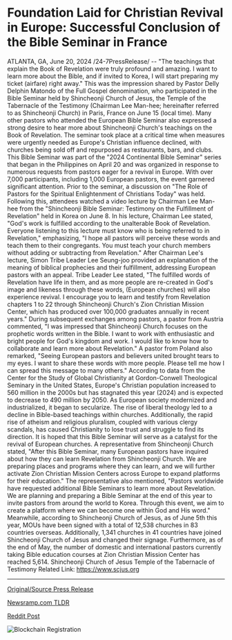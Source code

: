 # Foundation Laid for Christian Revival in Europe: Successful Conclusion of the Bible Seminar in France

ATLANTA, GA, June 20, 2024 /24-7PressRelease/ -- "The teachings that explain the Book of Revelation were truly profound and amazing. I want to learn more about the Bible, and if invited to Korea, I will start preparing my ticket (airfare) right away."  This was the impression shared by Pastor Delly Delphin Matondo of the Full Gospel denomination, who participated in the Bible Seminar held by Shincheonji Church of Jesus, the Temple of the Tabernacle of the Testimony (Chairman Lee Man-hee; hereinafter referred to as Shincheonji Church) in Paris, France on June 15 (local time).  Many other pastors who attended the European Bible Seminar also expressed a strong desire to hear more about Shincheonji Church's teachings on the Book of Revelation.  The seminar took place at a critical time when measures were urgently needed as Europe's Christian influence declined, with churches being sold off and repurposed as restaurants, bars, and clubs. This Bible Seminar was part of the "2024 Continental Bible Seminar" series that began in the Philippines on April 20 and was organized in response to numerous requests from pastors eager for a revival in Europe.  With over 7,000 participants, including 1,000 European pastors, the event garnered significant attention. Prior to the seminar, a discussion on "The Role of Pastors for the Spiritual Enlightenment of Christians Today" was held.  Following this, attendees watched a video lecture by Chairman Lee Man-hee from the "Shincheonji Bible Seminar: Testimony on the Fulfillment of Revelation" held in Korea on June 8.  In his lecture, Chairman Lee stated, "God's work is fulfilled according to the unalterable Book of Revelation. Everyone listening to this lecture must know who is being referred to in Revelation," emphasizing, "I hope all pastors will perceive these words and teach them to their congregants. You must teach your church members without adding or subtracting from Revelation."  After Chairman Lee's lecture, Simon Tribe Leader Lee Seung-joo provided an explanation of the meaning of biblical prophecies and their fulfillment, addressing European pastors with an appeal.  Tribe Leader Lee stated, "The fulfilled words of Revelation have life in them, and as more people are re-created in God's image and likeness through these words, (European churches) will also experience revival. I encourage you to learn and testify from Revelation chapters 1 to 22 through Shincheonji Church's Zion Christian Mission Center, which has produced over 100,000 graduates annually in recent years."  During subsequent exchanges among pastors, a pastor from Austria commented, "I was impressed that Shincheonji Church focuses on the prophetic words written in the Bible. I want to work with enthusiastic and bright people for God's kingdom and work. I would like to know how to collaborate and learn more about Revelation."  A pastor from Poland also remarked, "Seeing European pastors and believers united brought tears to my eyes. I want to share these words with more people. Please tell me how I can spread this message to many others."  According to data from the Center for the Study of Global Christianity at Gordon-Conwell Theological Seminary in the United States, Europe's Christian population increased to 560 million in the 2000s but has stagnated this year (2024) and is expected to decrease to 490 million by 2050.  As European society modernized and industrialized, it began to secularize. The rise of liberal theology led to a decline in Bible-based teachings within churches. Additionally, the rapid rise of atheism and religious pluralism, coupled with various clergy scandals, has caused Christianity to lose trust and struggle to find its direction. It is hoped that this Bible Seminar will serve as a catalyst for the revival of European churches.  A representative from Shincheonji Church stated, "After this Bible Seminar, many European pastors have inquired about how they can learn Revelation from Shincheonji Church. We are preparing places and programs where they can learn, and we will further activate Zion Christian Mission Centers across Europe to expand platforms for their education."  The representative also mentioned, "Pastors worldwide have requested additional Bible Seminars to learn more about Revelation. We are planning and preparing a Bible Seminar at the end of this year to invite pastors from around the world to Korea. Through this event, we aim to create a platform where we can become one within God and His word."  Meanwhile, according to Shincheonji Church of Jesus, as of June 5th this year, MOUs have been signed with a total of 12,538 churches in 83 countries overseas. Additionally, 1,341 churches in 41 countries have joined Shincheonji Church of Jesus and changed their signage. Furthermore, as of the end of May, the number of domestic and international pastors currently taking Bible education courses at Zion Christian Mission Center has reached 5,614.  Shincheonji Church of Jesus Temple of the Tabernacle of Testimony  Related Link: https://www.scjus.org 

---

[Original/Source Press Release](https://www.24-7pressrelease.com/press-release/511831/foundation-laid-for-christian-revival-in-europe-successful-conclusion-of-the-bible-seminar-in-france)
                    

[Newsramp.com TLDR](None) 



[Reddit Post](https://www.reddit.com/r/Lifestyle_Culture/comments/1dki9bu/european_pastors_seek_revival_at_shincheonji/) 



![Blockchain Registration](https://cdn.newsramp.app/24-7PressRelease/qrcode/246/20/filosZEH.webp)